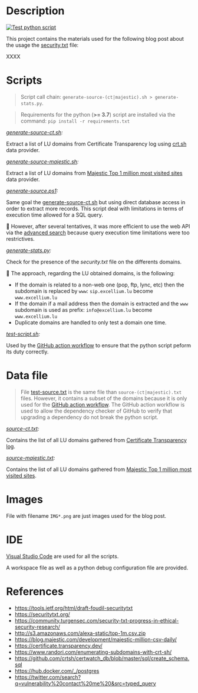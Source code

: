 # Description

[![Test python script](https://github.com/ExcelliumSA/SecurityTXT-Study/actions/workflows/test-script.yml/badge.svg?branch=main)](https://github.com/ExcelliumSA/SecurityTXT-Study/actions/workflows/test-script.yml)

This project contains the materials used for the following blog post about the usage the [security.txt](https://securitytxt.org/) file:

XXXX

# Scripts

> Script call chain: `generate-source-(ct|majestic).sh > generate-stats.py`.

> Requirements for the python (**>= 3.7**) script are installed via the command: `pip install -r requirements.txt`

*[generate-source-ct.sh](generate-source-ct.sh):*

Extract a list of LU domains from Certificate Transparency log using [crt.sh](https://crt.sh) data provider.

*[generate-source-majestic.sh](generate-source-majestic.sh):*

Extract a list of LU domains from [Majestic Top 1 million most visited sites](http://downloads.majestic.com/majestic_million.csv) data provider.

*[generate-source.ps1](generate-source.ps1):*

Same goal the [generate-source-ct.sh](generate-source-ct.sh) but using direct database access in order to extract more records. This script deal with limitations in terms of execution time allowed for a SQL query.

:speech_balloon: However, after several tentatives, it was more efficient to use the web API via the [advanced search](https://crt.sh/?a=1) because query execution time limitations were too restrictives.

*[generate-stats.py](generate-stats.py):*

Check for the presence of the *security.txt* file on the differents domains.

:speech_balloon: The approach, regarding the LU obtained domains, is the following:

* If the domain is related to a non-web one (pop, ftp, lync, etc) then the subdomain is replaced by `www`: `sip.excellium.lu` become `www.excellium.lu`
* If the domain if a mail address then the domain is extracted and the `www` subdomain is used as prefix: `info@excellium.lu` become `www.excellium.lu`
* Duplicate domains are handled to only test a domain one time.

*[test-script.sh](test-script.sh):*

Used by the [GitHub action workflow](.github/workflows/test-script.yml) to ensure that the python script peform its duty correctly.

# Data file

> File [test-source.txt](test-source.txt) is the same file than `source-(ct|majestic).txt` files. However, it contains a subset of the domains because it is only used for the [GitHub action workflow](.github/workflows/test-script.yml). The GitHub action workflow is used to allow the dependency checker of GitHub to verify that upgrading a dependency do not break the python script.

*[source-ct.txt](source-ct.txt):*

Contains the list of all LU domains gathered from [Certificate Transparency log](https://crt.sh/).

*[source-majestic.txt](source-majestic.txt):*

Contains the list of all LU domains gathered from [Majestic Top 1 million most visited sites](https://blog.majestic.com/development/majestic-million-csv-daily/).

# Images

File with filename `IMG*.png` are just images used for the blog post.

# IDE

[Visual Studio Code](https://code.visualstudio.com/) are used for all the scripts.

A workspace file as well as a python debug configuration file are provided.

# References

* https://tools.ietf.org/html/draft-foudil-securitytxt  
* https://securitytxt.org/ 
* https://community.turgensec.com/security-txt-progress-in-ethical-security-research/ 
* http://s3.amazonaws.com/alexa-static/top-1m.csv.zip 
* https://blog.majestic.com/development/majestic-million-csv-daily/
* https://certificate.transparency.dev/ 
* https://www.randori.com/enumerating-subdomains-with-crt-sh/ 
* https://github.com/crtsh/certwatch_db/blob/master/sql/create_schema.sql  
* https://hub.docker.com/_/postgres 
* https://twitter.com/search?q=vulnerability%20contact%20me%20&src=typed_query 
